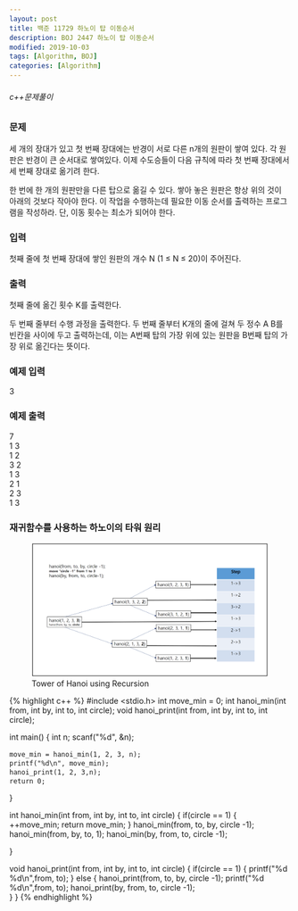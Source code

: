 ```yaml
---
layout: post
title: 백준 11729 하노이 탑 이동순서
description: BOJ 2447 하노이 탑 이동순서
modified: 2019-10-03
tags: [Algorithm, BOJ]
categories: [Algorithm]
---
```

###### c++문제풀이
 
### 문제

세 개의 장대가 있고 첫 번째 장대에는 반경이 서로 다른 n개의 원판이 쌓여 있다. 각 원판은 반경이 큰 순서대로 쌓여있다. 이제 수도승들이 다음 규칙에 따라 첫 번째 장대에서 세 번째 장대로 옮기려 한다.  

한 번에 한 개의 원판만을 다른 탑으로 옮길 수 있다.
쌓아 놓은 원판은 항상 위의 것이 아래의 것보다 작아야 한다.
이 작업을 수행하는데 필요한 이동 순서를 출력하는 프로그램을 작성하라. 단, 이동 횟수는 최소가 되어야 한다.

### 입력

첫째 줄에 첫 번째 장대에 쌓인 원판의 개수 N (1 ≤ N ≤ 20)이 주어진다.

### 출력

첫째 줄에 옮긴 횟수 K를 출력한다.  

두 번째 줄부터 수행 과정을 출력한다. 두 번째 줄부터 K개의 줄에 걸쳐 두 정수 A B를 빈칸을 사이에 두고 출력하는데, 이는 A번째 탑의 가장 위에 있는 원판을 B번째 탑의 가장 위로 옮긴다는 뜻이다.

### 예제 입력   
3

### 예제 출력  
7  
1 3  
1 2  
3 2  
1 3  
2 1  
2 3  
1 3  


### 재귀함수를 사용하는 하노이의 타워 원리

<figure>
	<img src="/images/boj_2447.png" alt="">
	<figcaption>Tower of Hanoi using Recursion</figcaption>
</figure>


{% highlight c++ %}
#include <stdio.h>
int move_min = 0;
int hanoi_min(int from, int by, int to, int circle);
void hanoi_print(int from, int by, int to, int circle);

int main()
{
	int n;
	scanf("%d", &n);
	
	move_min = hanoi_min(1, 2, 3, n);
	printf("%d\n", move_min);
	hanoi_print(1, 2, 3,n);
	return 0;
}

int hanoi_min(int from, int by, int to, int circle)
{
	if(circle == 1)
	{        
	    ++move_min;
		return move_min;
	}
	hanoi_min(from, to, by, circle -1);	
	hanoi_min(from, by, to, 1);	
	hanoi_min(by, from, to, circle -1);
	
}

void hanoi_print(int from, int by, int to, int circle)
{
	if(circle == 1)
	{
		printf("%d %d\n",from, to);
	}
	else
	{
		hanoi_print(from, to, by, circle -1);
		printf("%d %d\n",from, to);	
	    hanoi_print(by, from, to, circle -1);	
	}
}
{% endhighlight %}

